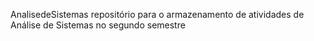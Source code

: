 AnalisedeSistemas
repositório para o armazenamento de atividades de Análise de Sistemas no segundo semestre
